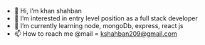 - 👋 Hi, I’m khan shahban
- 👀 I’m interested in entry level position as a full stack developer
- 🌱 I’m currently learning node, mongoDb, express, react js
- 📫 How to reach me @mail = kshahban209@gmail.com 

<!---
shahban-git/shahban-git is a ✨ special ✨ repository because its `README.md` (this file) appears on your GitHub profile.
You can click the Preview link to take a look at your changes.
--->
